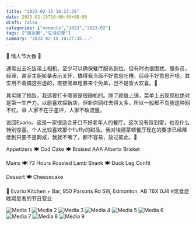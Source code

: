 ```yaml
---
title: "2023-02-15 10:27:35"
date: 2023-02-15T10:00:00+08:00
draft: false
categories: ["moments","2023","2023-02"]
tags: ["朋友圈","生活记录"]
summary: "2023-02-15 10:27:35..."
---
```


🩷 情人节大餐 🩷

通常出去吃饭带上相机，至少可以确保餐厅服务到位，但有时也很困扰。服务员，经理，甚至主厨轮番表示关怀，搞得我当面不好意思吐槽，后续不好意思开喷。其实用不着搞这些虚的，直接简单粗暴来个免单，岂不是皆大欢喜。🤗

其实除了掐饭，我选要打卡哪家是很随机的。除了颜值上镜，菜单上出现怪批绝对是第一生产力。以前喜欢探新店，但新店网红去得太多，所以一般都不鸟我这种网不红。😅 人家不在乎差评，人家不缺流量。

说回Evario。这是一家很适合牙口不好老年人的餐厅。这次没有踩到雷，也没什么特别惊喜。个人比较喜欢那个fluffy的甜品。我对埃德蒙顿餐厅现在的要求已经降低到只要不是齁咸，我就不嘴了。都不容易，放过彼此。🥹

Appetizers
🍽️ Cod Cake
🍽️ Braised AAA Alberta Brisket

Mains
🍽️ 72 Hours Roasted Lamb Shank
🍽️ Duck Leg Confit

Dessert
🍽️ Cheesecake

📍 Evario Kitchen + Bar, 950 Parsons Rd SW, Edmonton, AB T6X 0J4
​
​#炫食症晚期患者的节日营业

![Media 1](/Moments/photos/2023-02-15/202302151027350.jpg)
![Media 2](/Moments/photos/2023-02-15/202302151027351.jpg)
![Media 3](/Moments/photos/2023-02-15/202302151027352.jpg)
![Media 4](/Moments/photos/2023-02-15/202302151027353.jpg)
![Media 5](/Moments/photos/2023-02-15/202302151027354.jpg)
![Media 6](/Moments/photos/2023-02-15/202302151027355.jpg)
![Media 7](/Moments/photos/2023-02-15/202302151027356.jpg)
![Media 8](/Moments/photos/2023-02-15/202302151027357.jpg)
![Media 9](/Moments/photos/2023-02-15/202302151027358.jpg)

